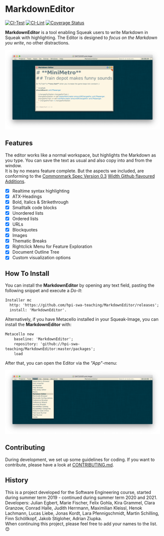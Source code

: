 # MarkdownEditor

[![CI-Test][github_actions_test_badge]][github_actions_url]
[![CI-Lint][github_actions_lint_badge]][github_actions_url]
[![Coverage Status][coveralls_badge]][coveralls_url]

**MarkdownEditor** is a tool enabling Squeak users to write Markdown in Squeak with highlighting. The Editor is designed to *focus on the Markdown you write*, no other distractions.

![Editor Window](screenshots/window.png)

## Features

The editor works like a normal workspace, but highlights the Markdown as you type. You can save the text as usual and also copy into and from the window.  
It is by no means feature complete. But the aspects we included, are conforming to the [Commonmark Spec Version 0.3](https://spec.commonmark.org/) [Width Github flavoured Additions](https://github.github.com/gfm/). 

- [x] Realtime syntax highlighting
- [x] ATX-Headings
- [x] Bold, Italics & Strikethrough
- [x] Smalltalk code blocks
- [x] Unordered lists
- [x] Ordered lists
- [x] URLs
- [x] Blockquotes
- [x] Images
- [x] Thematic Breaks
- [x] Rightclick Menu for Feature Exploration
- [x] Document Outline Tree
- [x] Custom visualization options

## How To Install

You can install the **MarkdownEditor** by opening any text field, pasting the following snippet and execute a *Do-It*:

```smalltalk
Installer mc
  http: 'https://github.com/hpi-swa-teaching/MarkdownEditor/releases';
  install: 'MarkdownEditor'.
```

Alternatively, if you have Metacello installed in your Squeak-Image, you can install the **MarkdownEditor** with:

```smalltalk
Metacello new
	baseline: 'MarkdownEditor';
	repository: 'github://hpi-swa-teaching/MarkdownEditor:master/packages';
	load
```

After that, you can open the Editor via the *"App"*-menu:

![Opening Markdown Editor](screenshots/how-to-open.png)

## Contributing

During development, we set up some guidelines for coding. If you want to contribute, please have a look at [CONTRIBUTING.md](CONTRIBUTING.md).

## History

This is a project developed for the Software Engineering course, started during summer term 2019 - continued during
summer term 2020 and 2021.  
Developers: Julian Egbert, Marie Fischer, Felix Gohla, Kira Grammel, Clara Granzow, Conrad Halle, Judith Herrmann, Maximilian Kleissl, Henok Lachmann, Lucas Liebe, Jonas Kordt, Lara Pfennigschmidt, Martin Schilling, Finn Schöllkopf, Jakob Stigloher, Adrian Ziupka.  
When continuing this project, please feel free to add your names to the list. 😊

<!-- References -->
[coveralls_badge]: https://coveralls.io/repos/github/hpi-swa-teaching/MarkdownEditor/badge.svg?branch=master
[coveralls_url]: https://coveralls.io/github/hpi-swa-teaching/MarkdownEditor
[github_actions_test_badge]: https://github.com/hpi-swa-teaching/MarkdownEditor/workflows/CI-Test/badge.svg?branch=master
[github_actions_lint_badge]: https://github.com/hpi-swa-teaching/MarkdownEditor/workflows/CI-Lint/badge.svg?branch=master
[github_actions_url]: https://github.com/hpi-swa-teaching/MarkdownEditor/actions
